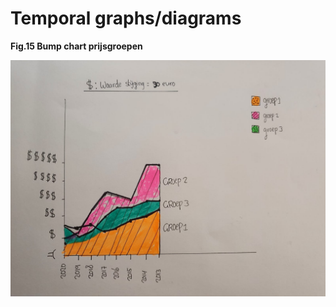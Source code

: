 # Temporal graphs/diagrams

**Fig.15 Bump chart prijsgroepen**

![](../.gitbook/assets/whatsapp-image-2020-09-18-at-01.22.25.jpeg)

